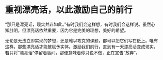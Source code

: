 # 重视漂亮话，以此激励自己的前行

“那只是漂亮话，现实并非如此。”有时我们会这样想，有时我们会这样说。虽然心知肚明，但漂亮话依然重要，因为它是完美的理想，美好的希望。

无论是无法立即实现的梦想，还是难以攻克的课题，都可以把它们写在纸上。唯有这样，那些漂亮话才能被赋予实体，激励我们前行，直到有一天漂亮话变成现实。若只将“漂亮话”停留着唇间，那便意味着你只说不做，正在宣告“放弃”。
